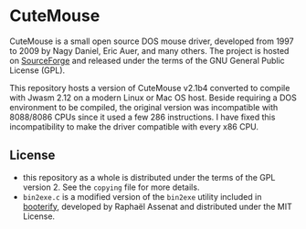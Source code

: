 # CuteMouse

CuteMouse is a small open source DOS mouse driver, developed from 1997 to 2009 by Nagy Daniel, Eric Auer, and many others. The project is hosted on [SourceForge](https://cutemouse.sourceforge.net) and released under the terms of the GNU General Public License (GPL).

This repository hosts a version of CuteMouse v2.1b4 converted to compile with Jwasm 2.12 on a modern Linux or Mac OS host. Beside requiring a DOS environment to be compiled, the original version was incompatible with 8088/8086 CPUs since it used a few 286 instructions. I have fixed this incompatibility to make the driver compatible with every x86 CPU.

## License

* this repository as a whole is distributed under the terms of the GPL version 2. See the `copying` file for more details. 
* `bin2exe.c` is a modified version of the `bin2exe` utility included in [booterify](https://github.com/raphnet/booterify), developed by Raphaël Assenat and distributed under the MIT License.

